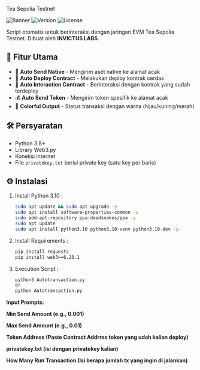 Tea Sepolia Testnet

![Banner](https://img.shields.io/badge/Helper-EVM_Tea_Sepolia_Testnet-brightgreen)
![Version](https://img.shields.io/badge/Version-2.0-blue)
![License](https://img.shields.io/badge/License-MIT-orange)

Script otomatis untuk berinteraksi dengan jaringan EVM Tea Sepolia Testnet. Dibuat oleh **INVICTUS LABS**.

## 🌟 Fitur Utama

- 🚀 **Auto Send Native** - Mengirim aset native ke alamat acak
- 📜 **Auto Deploy Contract** - Melakukan deploy kontrak cerdas
- 🤖 **Auto Interaction Contract** - Berinteraksi dengan kontrak yang sudah terdeploy
- 💰 **Auto Send Token** - Mengirim token spesifik ke alamat acak
- 🎨 **Colorful Output** - Status transaksi dengan warna (hijau/kuning/merah)

## 🛠️ Persyaratan

- Python 3.8+
- Library Web3.py
- Koneksi internet
- File `privatekey.txt` berisi private key (satu key per baris)

## ⚙️ Instalasi


1. Install Python 3.10 :
   ```bash
   sudo apt update && sudo apt upgrade -y
   sudo apt install software-properties-common -y
   sudo add-apt-repository ppa:deadsnakes/ppa -y
   sudo apt update
   sudo apt install python3.10 python3.10-venv python3.10-dev -y

2. Install Requirements :
   ```bash
   pip install requests
   pip install web3==6.20.1

3. Execution Script :
   ```bash
   python3 Autotransaction.py
   or 
   python Autotransaction.py

**Input Prompts:**

**Min Send Amount (e.g., 0.001)**

**Max Send Amount (e.g., 0.01)**

**Token Address (Paste Contract Addrres token yang udah kalian deploy)**

**privatekey.txt (isi dengan privatekey kalian)**

**How Many Run Transaction (Isi berapa jumlah tx yang ingin di jalankan)**

